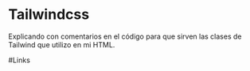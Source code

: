 # Tailwindcss
Explicando con comentarios en el código para que sirven las clases de Tailwind que utilizo en mi HTML.


#Links 
<script src="https://cdn.tailwindcss.com"></script>
<link href="https://cdn.jsdelivr.net/npm/daisyui@2.51.3/dist/full.css" rel="stylesheet" type="text/css" />

